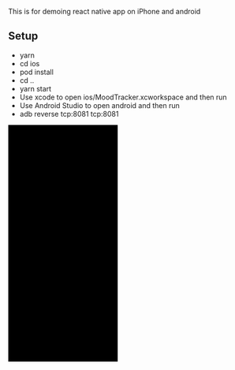 This is for demoing react native app on iPhone and android 

## Setup
- yarn
- cd ios
- pod install
- cd ..
- yarn start
- Use xcode to open ios/MoodTracker.xcworkspace and then run
- Use Android Studio to open android and then run
- adb reverse tcp:8081 tcp:8081

![](emojiPicker-demo.gif)
 
